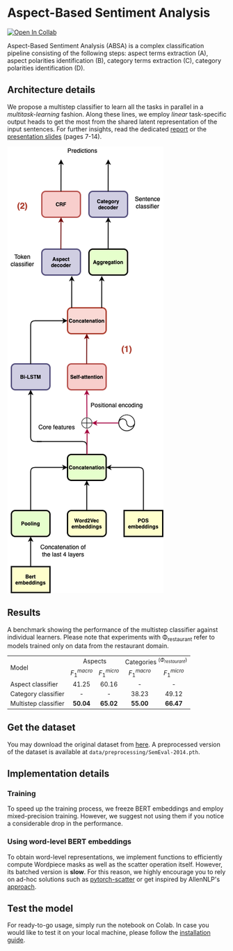 # Aspect-Based Sentiment Analysis

[![Open In Collab](https://colab.research.google.com/assets/colab-badge.svg)](https://colab.research.google.com/github/LeonardoEmili/Word-in-Context/blob/main/hw2/stud/notebook.ipynb)

Aspect-Based Sentiment Analysis (ABSA) is a complex classification pipeline consisting of the following steps: aspect terms extraction (A), aspect polarities identification (B), category terms extraction (C), category polarities identification (D).

## Architecture details
We propose a multistep classifier to learn all the tasks in parallel in a *multitask-learning* fashion. Along these lines, we employ *linear* task-specific output heads to get the most from the shared latent representation of the input sentences.
For further insights, read the dedicated [report](https://github.com/LeonardoEmili/Aspect-Based-Sentiment-Analysis/blob/main/report.pdf) or the [presentation slides](https://github.com/LeonardoEmili/Aspect-Based-Sentiment-Analysis/blob/main/slides.pdf) (pages 7-14).

![architecure diagram](diagram.png)

## Results
A benchmark showing the performance of the multistep classifier against individual learners. Please note that experiments with Φ<sub>restaurant</sub> refer to models trained only on data from the restaurant domain.
<div class="table*">
<table>
<tbody>
<tr class="odd">
<td style="text-align: left;" rowspan="2">Model</td>
<td style="text-align: center;" colspan="2">Aspects</td>
<td style="text-align: center;" colspan="2">Categories <span class="math inline"><sup>(<em>Φ</em><sub><em>r</em><em>e</em><em>s</em><em>t</em><em>a</em><em>u</em><em>r</em><em>a</em><em>n</em><em>t</em></sub>)</sup></span></td>
</tr>
<tr class="even">
<td style="text-align: center;"><span class="math inline"><em>F</em><sub>1</sub><sup><em>m</em><em>a</em><em>c</em><em>r</em><em>o</em></sup></span></td>
<td style="text-align: center;"><span class="math inline"><em>F</em><sub>1</sub><sup><em>m</em><em>i</em><em>c</em><em>r</em><em>o</em></sup></span></td>
<td style="text-align: center;"><span class="math inline"><em>F</em><sub>1</sub><sup><em>m</em><em>a</em><em>c</em><em>r</em><em>o</em></sup></span></td>
<td style="text-align: center;"><span class="math inline"><em>F</em><sub>1</sub><sup><em>m</em><em>i</em><em>c</em><em>r</em><em>o</em></sup></span></td>
</tr>
<tr class="odd">
<td style="text-align: left;">Aspect classifier</td>
<td style="text-align: center;">41.25</td>
<td style="text-align: center;">60.16</td>
<td style="text-align: center;">-</td>
<td style="text-align: center;">-</td>
</tr>
<tr class="even">
<td style="text-align: left;">Category classifier</td>
<td style="text-align: center;">-</td>
<td style="text-align: center;">-</td>
<td style="text-align: center;">38.23</td>
<td style="text-align: center;">49.12</td>
</tr>
<tr class="odd">
<td style="text-align: left;">Multistep classifier</td>
<td style="text-align: center;"><strong>50.04</strong></td>
<td style="text-align: center;"><strong>65.02</strong></td>
<td style="text-align: center;"><strong>55.00</strong></td>
<td style="text-align: center;"><strong>66.47</strong></td>
</tr>
</tbody>
</table>
</div>

## Get the dataset
You may download the original dataset from [here](https://github.com/SapienzaNLP/nlp2021-hw2/tree/master/data). A preprocessed version of the dataset is available at `data/preprocessing/SemEval-2014.pth`.

## Implementation details

### Training
To speed up the training process, we freeze BERT embeddings and employ mixed-precision training. However, we suggest not using them if you notice a considerable drop in the performance.

### Using word-level BERT embeddings
To obtain word-level representations, we implement functions to efficiently compute Wordpiece masks as well as the scatter operation itself. However, its batched version is **slow**. For this reason, we highly encourage you to rely on ad-hoc solutions such as [pytorch-scatter](https://pytorch-scatter.readthedocs.io/) or get inspired by AllenNLP's [approach](https://docs.allennlp.org/main/api/modules/token_embedders/pretrained_transformer_mismatched_embedder/).

## Test the model
For ready-to-go usage, simply run the notebook on Colab. In case you would like to test it on your local machine, please follow the [installation guide](https://github.com/SapienzaNLP/nlp2021-hw2#requirements).
